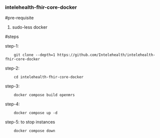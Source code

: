 ### intelehealth-fhir-core-docker

#pre-requisite
1. sudo-less docker

#steps

step-1:

        git clone --depth=1 https://github.com/Intelehealth/intelehealth-fhir-core-docker

step-2:

        cd intelehealth-fhir-core-docker

step-3:

        docker compose build openmrs

step-4:

        docker compose up -d

step-5: to stop instances

        docker compose down